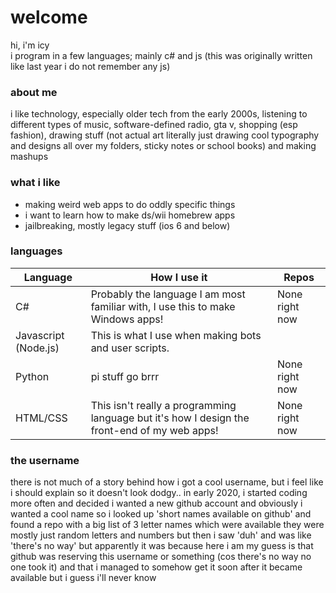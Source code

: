# welcome

hi, i'm icy<br>
i program in a few languages; mainly c# and js (this was originally written like last year i do not remember any js)<br>

### about me
i like technology, especially older tech from the early 2000s, listening to different types of music, software-defined radio, gta v, shopping (esp fashion), drawing stuff (not actual art literally just drawing cool typography and designs all over my folders, sticky notes or school books) and making mashups

### what i like
- making weird web apps to do oddly specific things
- i want to learn how to make ds/wii homebrew apps
- jailbreaking,  mostly legacy stuff (ios 6 and below)

### languages
| Language             | How I use it                                                                                 | Repos                                                                                  |
|----------------------|----------------------------------------------------------------------------------------------|----------------------------------------------------------------------------------------|
| C#                   | Probably the language I am most familiar with, I use this to make Windows apps!              | None right now
| Javascript (Node.js) | This is what I use when making bots and user scripts.                           | 
| Python               | pi stuff go brrr                                                                             | None right now                                                                         |
| HTML/CSS             | This isn't really a programming language but it's how I design the front-end of my web apps! | None right now                                                                         |


### the username
there is not much of a story behind how i got a cool username, but i feel like i should explain so it doesn't look dodgy..
in early 2020, i started coding more often and decided i wanted a new github account and obviously i wanted a cool name so i looked up 'short names available on github' and found a repo with a big list of 3 letter names which were available
they were mostly just random letters and numbers but then i saw 'duh' and was like 'there's no way' but apparently it was because here i am
my guess is that github was reserving this username or something (cos there's no way no one took it) and that i managed to somehow get it soon after it became available but i guess i'll never know

<!--
**duh/duh** is a ✨ _special_ ✨ repository because its `README.md` (this file) appears on your GitHub profile.

Here are some ideas to get you started:

- 🔭 I’m currently working on ...kj
- 🌱 I’m currently learning ...
- 👯 I’m looking to collaborate on ...
- 🤔 I’m looking for help with ...
- 💬 Ask me about ...
- 📫 How to reach me: ...
- 😄 Pronouns: ...
- ⚡ Fun fact: ...
-->
